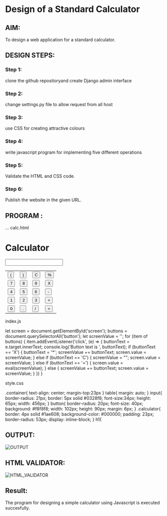 # Design of a Standard Calculator

## AIM:

To design a web application for a standard calculator.

## DESIGN STEPS:

### Step 1:
clone the github repositoryand create Django admin interface
### Step 2:
change settings.py file to allow request from all host

### Step 3:
use CSS for creating attractive colours

### Step 4:
write javascript program for implementing five different operations

### Step 5:

Validate the HTML and CSS code.

### Step 6:

Publish the website in the given URL.

## PROGRAM :
...
calc.html
<!DOCTYPE html>
<html lang="en">
<head>
 <meta charset="UTF-8">
 <meta name="viewport" content="width=device-width, initial-scale=1.0">
 <meta http-equiv="X-UA-Compatible" content="ie=edge">
 <link rel="stylesheet" href="/static/CSS/style.css">
 <title>Calculator</title>
</head>
<body>
 <div class="container">
 <h1>Calculator</h1>
 <div class="calculator">
 <input type="text" name="screen" id="screen">
 <table>
 <tr>
 <td><button>(</button></td>
 <td><button>)</button></td>
 <td><button>C</button></td>
 <td><button>%</button></td>
 </tr>
 <tr>
 <td><button>7</button></td>
 <td><button>8</button></td>
 <td><button>9</button></td>
 <td><button>X</button></td>
 </tr>
 <tr>
 <td><button>4</button></td>
 <td><button>5</button></td>
 <td><button>6</button></td>
 <td><button>-</button></td>
 </tr>
 <tr>
 <td><button>1</button></td>
 <td><button>2</button></td>
 <td><button>3</button></td>
 <td><button>+</button></td>
 </tr>
 <tr>
 <td><button>0</button></td>
 <td><button>.</button></td>
 <td><button>/</button></td>
 <td><button>=</button></td>
 </tr>
 </table>
 </div>
 </div>
</body>
<script src="/static/JS/index.js"></script>
</html>

index.js

let screen = document.getElementById('screen');
buttons = document.querySelectorAll('button');
let screenValue = '';
for (item of buttons) {
item.addEventListener('click', (e) => {
buttonText = e.target.innerText;
console.log('Button text is ', buttonText);
if (buttonText == 'X') {
buttonText = '*';
screenValue += buttonText;
screen.value = screenValue;
}
else if (buttonText == 'C') {
screenValue = "";
screen.value = screenValue;
}
else if (buttonText == '=') {
screen.value = eval(screenValue);
}
else {
screenValue += buttonText;
screen.value = screenValue;
}
})
}

style.css

.container{
text-align: center;
margin-top:23px
}
table{
margin: auto;
}
input{
border-radius: 21px;
border: 5px solid #0328f8;
font-size:34px;
height: 65px;
width: 456px;
}
button{
border-radius: 20px;
font-size: 40px;
background: #f8f8f8;
width: 102px;
height: 90px;
margin: 6px;
}
.calculator{
border: 4px solid #1ae608;
background-color: #000000;
padding: 23px;
border-radius: 53px;
display: inline-block;
}
h1{
## OUTPUT:
![OUTPUT](./out.png)

## HTML VALIDATOR:
![HTML_VALIDATOR](./valid.png)

## Result:
The program for designing a simple calculator using Javascript is executed succesfully.

